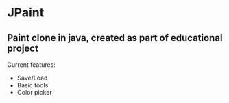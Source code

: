 # JPaint
## Paint clone in java, created as part of educational project

Current features:
- Save/Load
- Basic tools
- Color picker
